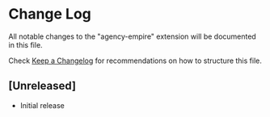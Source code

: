 # Change Log

All notable changes to the "agency-empire" extension will be documented in this file.

Check [Keep a Changelog](http://keepachangelog.com/) for recommendations on how to structure this file.

## [Unreleased]

- Initial release